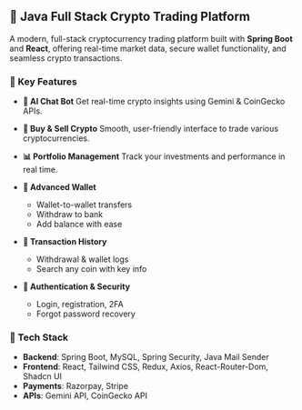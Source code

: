 ## 🚀 Java Full Stack Crypto Trading Platform

A modern, full-stack cryptocurrency trading platform built with **Spring Boot** and **React**, offering real-time market data, secure wallet functionality, and seamless crypto transactions.

### 🌟 Key Features

* **🔮 AI Chat Bot**
  Get real-time crypto insights using Gemini & CoinGecko APIs.

* **💱 Buy & Sell Crypto**
  Smooth, user-friendly interface to trade various cryptocurrencies.

* **📊 Portfolio Management**
  Track your investments and performance in real time.

* **👛 Advanced Wallet**

  * Wallet-to-wallet transfers
  * Withdraw to bank
  * Add balance with ease

* **📜 Transaction History**

  * Withdrawal & wallet logs
  * Search any coin with key info

* **🔐 Authentication & Security**

  * Login, registration, 2FA
  * Forgot password recovery

### 🧰 Tech Stack

* **Backend**: Spring Boot, MySQL, Spring Security, Java Mail Sender
* **Frontend**: React, Tailwind CSS, Redux, Axios, React-Router-Dom, Shadcn UI
* **Payments**: Razorpay, Stripe
* **APIs**: Gemini API, CoinGecko API

